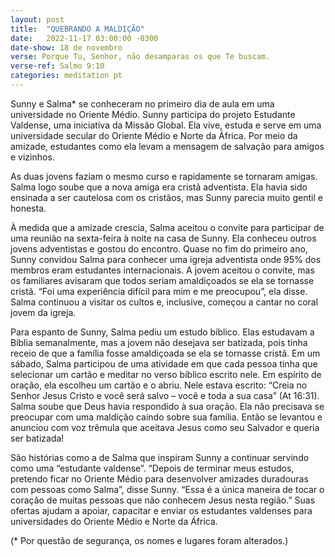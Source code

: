```yaml
---
layout: post
title:  "QUEBRANDO A MALDIÇÃO"
date:   2022-11-17 03:00:00 -0300
date-show: 18 de novembro
verse: Porque Tu, Senhor, não desamparas os que Te buscam.
verse-ref: Salmo 9:10
categories: meditation pt
---
```


Sunny e Salma* se conheceram no primeiro dia de aula em uma universidade no Oriente Médio. Sunny participa do projeto Estudante Valdense, uma iniciativa da Missão Global. Ela vive, estuda e serve em uma universidade secular do Oriente Médio e Norte da África. Por meio da amizade, estudantes como ela levam a mensagem de salvação para amigos e vizinhos.

As duas jovens faziam o mesmo curso e rapidamente se tornaram amigas. Salma logo soube que a nova amiga era cristã adventista. Ela havia sido ensinada a ser cautelosa com os cristãos, mas Sunny parecia muito gentil e honesta.

À medida que a amizade crescia, Salma aceitou o convite para participar de uma reunião na sexta-feira à noite na casa de Sunny. Ela conheceu outros jovens adventistas e gostou do encontro. Quase no fim do primeiro ano, Sunny convidou Salma para conhecer uma igreja adventista onde 95% dos membros eram estudantes internacionais. A jovem aceitou o convite, mas os familiares avisaram que todos seriam amaldiçoados se ela se tornasse cristã. “Foi uma experiência difícil para mim e me preocupou”, ela disse. Salma continuou a visitar os cultos e, inclusive, começou a cantar no coral jovem da igreja.

Para espanto de Sunny, Salma pediu um estudo bíblico. Elas estudavam a Bíblia semanalmente, mas a jovem não desejava ser batizada, pois tinha receio de que a família fosse amaldiçoada se ela se tornasse cristã. Em um sábado, Salma participou de uma atividade em que cada pessoa tinha que selecionar um cartão e meditar no verso bíblico escrito nele. Em espírito de oração, ela escolheu um cartão e o abriu. Nele estava escrito: “Creia no Senhor Jesus Cristo e você será salvo – você e toda a sua casa” (At 16:31). Salma soube que Deus havia respondido à sua oração. Ela não precisava se preocupar com uma maldição caindo sobre sua família. Então se levantou e anunciou com voz trêmula que aceitava Jesus como seu Salvador e queria ser batizada!

São histórias como a de Salma que inspiram Sunny a continuar servindo como uma “estudante valdense”. “Depois de terminar meus estudos, pretendo ficar no Oriente Médio para desenvolver amizades duradouras com pessoas como Salma”, disse Sunny. “Essa é a única maneira de tocar o coração de muitas pessoas que não conhecem Jesus nesta região.” Suas ofertas ajudam a apoiar, capacitar e enviar os estudantes valdenses para universidades do Oriente Médio e Norte da África.

(* Por questão de segurança, os nomes e lugares foram alterados.)
